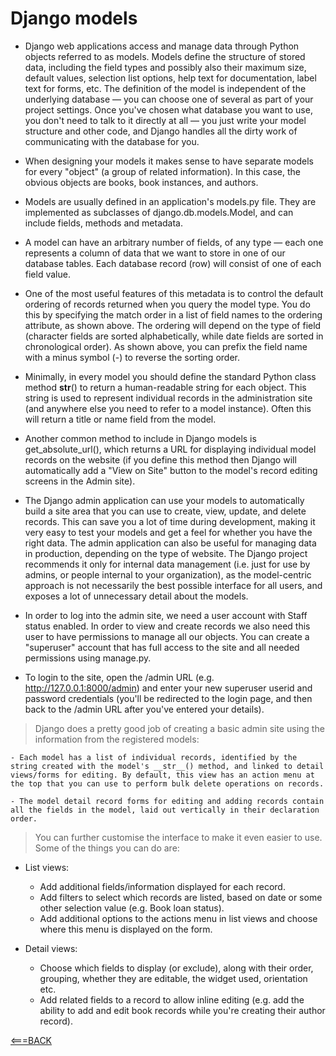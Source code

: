 # Django models

- Django web applications access and manage data through Python objects referred to as models. Models define the structure of stored data, including the field types and possibly also their maximum size, default values, selection list options, help text for documentation, label text for forms, etc. The definition of the model is independent of the underlying database — you can choose one of several as part of your project settings. Once you've chosen what database you want to use, you don't need to talk to it directly at all — you just write your model structure and other code, and Django handles all the dirty work of communicating with the database for you.

- When designing your models it makes sense to have separate models for every "object" (a group of related information). In this case, the obvious objects are books, book instances, and authors.

- Models are usually defined in an application's models.py file. They are implemented as subclasses of django.db.models.Model, and can include fields, methods and metadata.

- A model can have an arbitrary number of fields, of any type — each one represents a column of data that we want to store in one of our database tables. Each database record (row) will consist of one of each field value.

- One of the most useful features of this metadata is to control the default ordering of records returned when you query the model type. You do this by specifying the match order in a list of field names to the ordering attribute, as shown above. The ordering will depend on the type of field (character fields are sorted alphabetically, while date fields are sorted in chronological order). As shown above, you can prefix the field name with a minus symbol (-) to reverse the sorting order.

- Minimally, in every model you should define the standard Python class method __str__() to return a human-readable string for each object. This string is used to represent individual records in the administration site (and anywhere else you need to refer to a model instance). Often this will return a title or name field from the model.

- Another common method to include in Django models is get_absolute_url(), which returns a URL for displaying individual model records on the website (if you define this method then Django will automatically add a "View on Site" button to the model's record editing screens in the Admin site).

- The Django admin application can use your models to automatically build a site area that you can use to create, view, update, and delete records. This can save you a lot of time during development, making it very easy to test your models and get a feel for whether you have the right data. The admin application can also be useful for managing data in production, depending on the type of website. The Django project recommends it only for internal data management (i.e. just for use by admins, or people internal to your organization), as the model-centric approach is not necessarily the best possible interface for all users, and exposes a lot of unnecessary detail about the models. 

- In order to log into the admin site, we need a user account with Staff status enabled. In order to view and create records we also need this user to have permissions to manage all our objects.  You can create a "superuser" account that has full access to the site and all needed permissions using manage.py.

- To login to the site, open the /admin URL (e.g. http://127.0.0.1:8000/admin) and enter your new superuser userid and password credentials (you'll be redirected to the login page, and then back to the /admin URL after you've entered your details).

>Django does a pretty good job of creating a basic admin site using the information from the registered models:

    - Each model has a list of individual records, identified by the string created with the model's __str__() method, and linked to detail views/forms for editing. By default, this view has an action menu at the top that you can use to perform bulk delete operations on records.

    - The model detail record forms for editing and adding records contain all the fields in the model, laid out vertically in their declaration order.  

>You can further customise the interface to make it even easier to use. Some of the things you can do are:

- List views:
    - Add additional fields/information displayed for each record. 
    - Add filters to select which records are listed, based on date or some other selection value (e.g. Book loan status).
    - Add additional options to the actions menu in list views and choose where this menu is displayed on the form.

- Detail views:

    - Choose which fields to display (or exclude), along with their order, grouping, whether they are editable, the widget used, orientation etc.
    - Add related fields to a record to allow inline editing (e.g. add the ability to add and edit book records while you're creating their author record).


[<===BACK](../README.md)
